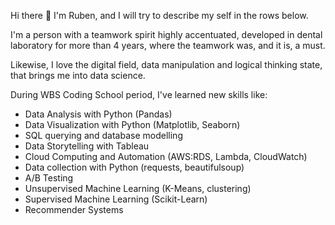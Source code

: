 Hi there 👋
I'm Ruben, and I will try to describe my self in the rows below.

I'm a person with a teamwork spirit highly accentuated, developed in dental laboratory for more than 4 years, where the teamwork was, and it is, a must.

Likewise, I love the digital field, data manipulation and logical thinking state, that brings me into data science.

During WBS Coding School period, I've learned new skills like: 

- Data Analysis with Python (Pandas)
- Data Visualization with Python (Matplotlib, Seaborn)
- SQL querying and database modelling
- Data Storytelling with Tableau
- Cloud Computing and Automation (AWS:RDS, Lambda, CloudWatch)
- Data collection with Python (requests, beautifulsoup)
- A/B Testing
- Unsupervised Machine Learning (K-Means, clustering)
- Supervised Machine Learning (Scikit-Learn)
- Recommender Systems 
